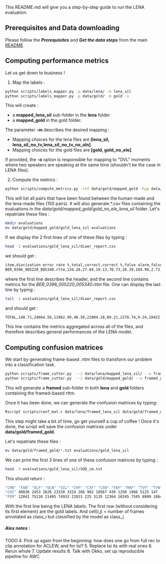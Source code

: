 This README.md will give you a step-by-step guide to run the LENA evaluation.

## Prerequisites and Data downloading

Please follow the *__Prerequisites__* and *__Get the data steps__* from the main [README](../README.md)

## Computing performance metrics

Let us get down to business !

1) Map the labels :

```bash
python scripts/labels_mapper.py -p data/lena/ -m lena_sil
python scripts/labels_mapper.py -p data/gold/ -m gold -o
```

This will create :
- a **mapped_lena_sil** sub-folder in the **lena** folder
- a **mapped_gold** in the gold folder.

The parameter **-m** describes the desired mapping :
- Mapping choices for the lena files are **[lena_sil, lena_sil_no_tv,lena_sil_no_tv_no_oln]**.
- Mapping choices for the gold files are **[gold, gold_no_ele]**.

If provided, the **-o** option is responsible for mapping to "OVL" moments where two speakers are speaking at the same time (shouldn't be the case in LENA files).

2) Compute the metrics :

```bash
python scripts/compute_metrics.py -ref data/gold/mapped_gold -hyp data/lena/mapped_lena_sil -t diarization -m diaer coverage homogeneity completeness purity
```

This will list all pairs that have been found between the human-made and the lena-made files (150 pairs).
It will also generate *.csv files containing the evaluations in the *data/gold/mapped_gold/gold_no_ele_lena_sil* folder.
Let's repatriate these files :

```bash
mkdir evaluations
mv data/gold/mapped_gold/gold_lena_sil evaluations
```

If we display the 2 first lines of one of these files by typing :

```bash
head -2 evaluations/gold_lena_sil/diaer_report.csv
```

we should get :

```bash
item,diarization error rate %,total,correct,correct %,false alarm,false alarm %,missed detection,missed detection %,confusion,confusion %
BER_0396_005220_005340.rttm,134.26,27.04,19.13,70.73,28.39,104.99,2.73,10.08,5.19,19.18
```

where the first line describes the header, and the second line contains metrics for the *BER_0396_005220_005340.rttm* file.
One can display the last line by typing :

```bash
tail -1 evaluations/gold_lena_sil/diaer_report.csv
```

and should get :

```bash
TOTAL,140.71,24664.56,11962.99,48.50,22004.18,89.21,2278.74,9.24,10422.83,42.26
```

This line contains the metrics aggregated across all of the files, and therefore describes general performances of the LENA model.

## Computing confusion matrices

We start by generating frame-based *.rttm* files to transform our problem into a classification task.

```bash
python scripts/frame_cutter.py  --i data/lena/mapped_lena_sil/ --o framed_lena_sil
python scripts/frame_cutter.py  --i data/gold/mapped_gold/ --o framed_gold
```

This will generate a **framed** sub-folder in both **lena** and **gold** folders containing the framed-based rttm. 

Once it has been done, we can generate the confusion matrices by typing:

```bash
Rscript scripts/conf_mat.r data/lena/framed_lena_sil data/gold/framed_gold
```

This step might take a bit of time, go get yourself a cup of coffee !
Once it's done, the script will save the confusion matrices under **data/gold/framed_gold**.

Let's repatriate these files :

```bash
mv data/gold/framed_gold/*.txt evaluations/gold_lena_sil
```

We can print the first 3 lines of one of these confusion matrices by typing : 

```bash
head -3 evaluations/gold_lena_sil/SOD_cm.txt
```

This should return : 

```bash
"CHN" "FAN" "OLF" "OLN" "SIL" "CHF" "CXF" "CXN" "FAF" "MAF" "TVF" "TVN" "MAN"
"CHI" 40830 2453 2626 23320 3324 266 982 18567 439 1250 1966 5125 147
"FEM" 12841 75210 21495 74932 22831 225 3135 12364 10245 7545 8809 18640 7536
```

With the first line being the LENA labels. 
The first row (without considering its first element) are the gold labels.
And cell(i,j) = number of frames annotated as class_i but classified by the model as class_j 


##### Alex notes :
TODO
4. Pick up again from the beginning: how does one go from full rec to clip annotation for ACLEW, and for tsi?
5. Replace tsi its with real ones
6. Rerun whole
7. Update results
8. Talk with Okko, set up reproducible pipeline for AWC
